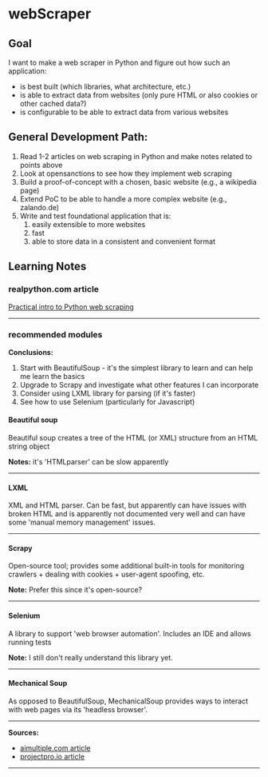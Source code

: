 # webScraper

## Goal
I want to make a web scraper in Python and figure out how such an application:
- is best built (which libraries, what architecture, etc.)
- is able to extract data from websites (only pure HTML or also cookies or other cached data?)
- is configurable to be able to extract data from various websites


## General Development Path:
1. Read 1-2 articles on web scraping in Python and make notes related to points above
2. Look at opensanctions to see how they implement web scraping
3. Build a proof-of-concept with a chosen, basic website (e.g., a wikipedia page)
4. Extend PoC to be able to handle a more complex website (e.g., zalando.de)
5. Write and test foundational application that is:
   1. easily extensible to more websites
   2. fast
   3. able to store data in a consistent and convenient format

## Learning Notes

### realpython.com article
[Practical intro to Python web scraping](https://realpython.com/python-web-scraping-practical-introduction/)



---

### recommended modules

**Conclusions:**
1. Start with BeautifulSoup - it's the simplest library to learn and can help me learn the basics
2. Upgrade to Scrapy and investigate what other features I can incorporate
3. Consider using LXML library for parsing (if it's faster)
4. See how to use Selenium (particularly for Javascript)


#### Beautiful soup
Beautiful soup creates a tree of the HTML (or XML) structure from an HTML string object

**Notes:** it's 'HTMLparser' can be slow apparently

---

#### LXML
XML and HTML parser. Can be fast, but apparently can have issues with broken HTML and is apparently not documented very well and can have some 'manual memory management' issues.

---

#### Scrapy
Open-source tool; provides some additional built-in tools for monitoring crawlers + dealing with cookies + user-agent spoofing, etc.

**Note:** Prefer this since it's open-source?

---

#### Selenium
A library to support 'web browser automation'. Includes an IDE and allows running tests

**Note:**  I still don't really understand this library yet.

---

#### Mechanical Soup
As opposed to BeautifulSoup, MechanicalSoup provides ways to interact with web pages via its 'headless browser'.

---

**Sources:**
- [aimultiple.com article](https://research.aimultiple.com/python-web-scraping-libraries/)
- [projectpro.io article](https://www.projectpro.io/article/python-libraries-for-web-scraping/625)


---


